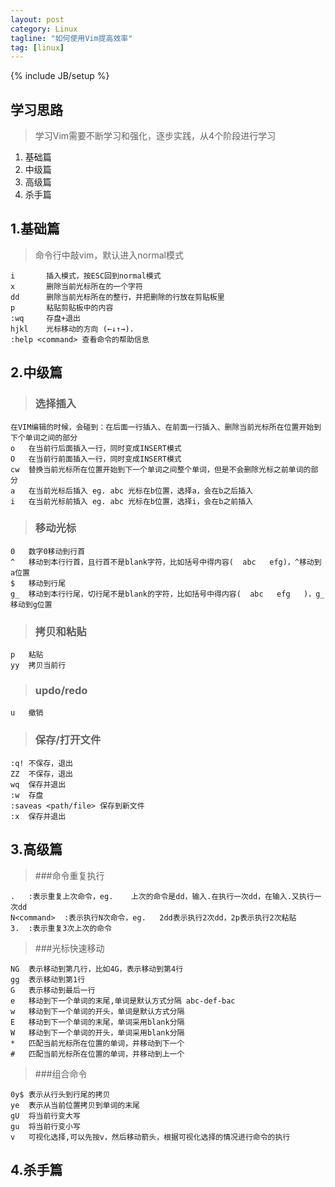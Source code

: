 ```yaml
---
layout: post
category: Linux
tagline: "如何使用Vim提高效率"
tag: [linux]
---
```

{% include JB/setup %}

## 学习思路
>学习Vim需要不断学习和强化，逐步实践，从4个阶段进行学习
>
1.	基础篇
2.	中级篇
3.	高级篇
4.	杀手篇

## 1.基础篇
>命令行中敲vim，默认进入normal模式
>
	i		插入模式，按ESC回到normal模式
	x		删除当前光标所在的一个字符
	dd		删除当前光标所在的整行，并把删除的行放在剪贴板里
	p		粘贴剪贴板中的内容
	:wq		存盘+退出
	hjkl	光标移动的方向 (←↓↑→).
	:help <command>	查看命令的帮助信息

## 2.中级篇
> ### 选择插入
	在VIM编辑的时候，会碰到：在后面一行插入、在前面一行插入、删除当前光标所在位置开始到下个单词之间的部分
	o	在当前行后面插入一行，同时变成INSERT模式
	O	在当前行前面插入一行，同时变成INSERT模式
	cw	替换当前光标所在位置开始到下一个单词之间整个单词，但是不会删除光标之前单词的部分
	a	在当前光标后插入 eg. abc 光标在b位置，选择a，会在b之后插入
	i	在当前光标前插入 eg. abc 光标在b位置，选择i，会在b之前插入
	
>### 移动光标
	0	数字0移动到行首
	^	移动到本行行首，且行首不是blank字符，比如括号中得内容(  abc   efg)，^移动到a位置
	$	移动到行尾
	g_	移动到本行行尾，切行尾不是blank的字符，比如括号中得内容(  abc   efg   )，g_移动到g位置


>### 拷贝和粘贴
	p	粘贴
	yy	拷贝当前行
	
>### updo/redo
	u	撤销
	
>### 保存/打开文件
	:q!	不保存，退出
	ZZ	不保存，退出
	wq	保存并退出
	:w	存盘
	:saveas	<path/file>	保存到新文件
	:x	保存并退出

## 3.高级篇
>###命令重复执行
>
	.	:表示重复上次命令，eg.	 上次的命令是dd，输入.在执行一次dd，在输入.又执行一次dd
	N<command>	:表示执行N次命令，eg.	2dd表示执行2次dd，2p表示执行2次粘贴
	3.	:表示重复3次上次的命令

>###光标快速移动
>
	NG	表示移动到第几行，比如4G，表示移动到第4行
	gg	表示移动到第1行
	G	表示移动到最后一行
	e	移动到下一个单词的末尾,单词是默认方式分隔 abc-def-bac
	w	移动到下一个单词的开头，单词是默认方式分隔
	E	移动到下一个单词的末尾，单词采用blank分隔
	W	移动到下一个单词的开头，单词采用blank分隔
	*	匹配当前光标所在位置的单词，并移动到下一个
	#	匹配当前光标所在位置的单词，并移动到上一个

>###组合命令
>	
	0y$	表示从行头到行尾的拷贝
	ye	表示从当前位置拷贝到单词的末尾
	gU	将当前行变大写
	gu	将当前行变小写
	v	可视化选择,可以先按v，然后移动箭头，根据可视化选择的情况进行命令的执行


## 4.杀手篇